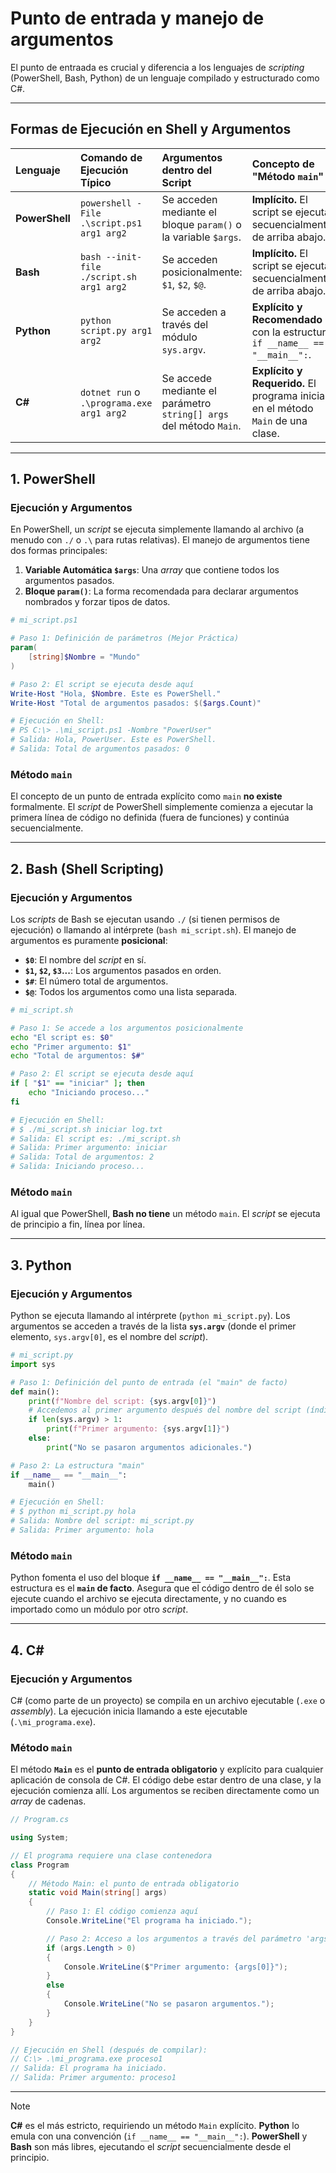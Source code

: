 # Punto de entrada y manejo de argumentos
 
El punto de entraada es crucial y diferencia a los lenguajes de *scripting* (PowerShell, Bash, Python) de un lenguaje compilado y estructurado como C\#.

-----

## Formas de Ejecución en Shell y Argumentos

| Lenguaje | Comando de Ejecución Típico | Argumentos dentro del Script | Concepto de "Método `main`" |
| :--- | :--- | :--- | :--- |
| **PowerShell** | `powershell -File .\script.ps1 arg1 arg2` | Se acceden mediante el bloque `param()` o la variable `$args`. | **Implícito.** El script se ejecuta secuencialmente de arriba abajo. |
| **Bash** | `bash --init-file ./script.sh arg1 arg2` | Se acceden posicionalmente: `$1`, `$2`, `$@`. | **Implícito.** El script se ejecuta secuencialmente de arriba abajo. |
| **Python** | `python script.py arg1 arg2` | Se acceden a través del módulo `sys.argv`. | **Explícito y Recomendado** con la estructura `if __name__ == "__main__":`. |
| **C\#** | `dotnet run` o `.\programa.exe arg1 arg2` | Se accede mediante el parámetro `string[] args` del método `Main`. | **Explícito y Requerido.** El programa inicia en el método `Main` de una clase. |

-----

## 1\. PowerShell

### Ejecución y Argumentos

En PowerShell, un *script* se ejecuta simplemente llamando al archivo (a menudo con `./` o `.\` para rutas relativas). El manejo de argumentos tiene dos formas principales:

1.  **Variable Automática `$args`**: Una *array* que contiene todos los argumentos pasados.
2.  **Bloque `param()`**: La forma recomendada para declarar argumentos nombrados y forzar tipos de datos.

<!-- end list -->

```powershell
# mi_script.ps1

# Paso 1: Definición de parámetros (Mejor Práctica)
param(
    [string]$Nombre = "Mundo"
)

# Paso 2: El script se ejecuta desde aquí
Write-Host "Hola, $Nombre. Este es PowerShell."
Write-Host "Total de argumentos pasados: $($args.Count)"

# Ejecución en Shell:
# PS C:\> .\mi_script.ps1 -Nombre "PowerUser"
# Salida: Hola, PowerUser. Este es PowerShell.
# Salida: Total de argumentos pasados: 0
```

### Método `main`

El concepto de un punto de entrada explícito como `main` **no existe** formalmente. El *script* de PowerShell simplemente comienza a ejecutar la primera línea de código no definida (fuera de funciones) y continúa secuencialmente.

-----

## 2\. Bash (Shell Scripting)

### Ejecución y Argumentos

Los *scripts* de Bash se ejecutan usando `./` (si tienen permisos de ejecución) o llamando al intérprete (`bash mi_script.sh`). El manejo de argumentos es puramente **posicional**:

  * **`$0`**: El nombre del *script* en sí.
  * **`$1`, `$2`, `$3`...**: Los argumentos pasados en orden.
  * **`$#`**: El número total de argumentos.
  * **`$@`**: Todos los argumentos como una lista separada.

<!-- end list -->

```bash
# mi_script.sh

# Paso 1: Se accede a los argumentos posicionalmente
echo "El script es: $0"
echo "Primer argumento: $1"
echo "Total de argumentos: $#"

# Paso 2: El script se ejecuta desde aquí
if [ "$1" == "iniciar" ]; then
    echo "Iniciando proceso..."
fi

# Ejecución en Shell:
# $ ./mi_script.sh iniciar log.txt
# Salida: El script es: ./mi_script.sh
# Salida: Primer argumento: iniciar
# Salida: Total de argumentos: 2
# Salida: Iniciando proceso...
```

### Método `main`

Al igual que PowerShell, **Bash no tiene** un método `main`. El *script* se ejecuta de principio a fin, línea por línea.

-----

## 3\. Python

### Ejecución y Argumentos

Python se ejecuta llamando al intérprete (`python mi_script.py`). Los argumentos se acceden a través de la lista **`sys.argv`** (donde el primer elemento, `sys.argv[0]`, es el nombre del *script*).

```python
# mi_script.py
import sys

# Paso 1: Definición del punto de entrada (el "main" de facto)
def main():
    print(f"Nombre del script: {sys.argv[0]}")
    # Accedemos al primer argumento después del nombre del script (índice 1)
    if len(sys.argv) > 1:
        print(f"Primer argumento: {sys.argv[1]}")
    else:
        print("No se pasaron argumentos adicionales.")

# Paso 2: La estructura "main"
if __name__ == "__main__":
    main()

# Ejecución en Shell:
# $ python mi_script.py hola
# Salida: Nombre del script: mi_script.py
# Salida: Primer argumento: hola
```

### Método `main`

Python fomenta el uso del bloque **`if __name__ == "__main__":`**. Esta estructura es el **`main` de facto**. Asegura que el código dentro de él solo se ejecute cuando el archivo se ejecuta directamente, y no cuando es importado como un módulo por otro *script*.

-----

## 4\. C\#

### Ejecución y Argumentos

C\# (como parte de un proyecto) se compila en un archivo ejecutable (`.exe` o *assembly*). La ejecución inicia llamando a este ejecutable (`.\mi_programa.exe`).

### Método `main`

El método **`Main`** es el **punto de entrada obligatorio** y explícito para cualquier aplicación de consola de C\#. El código debe estar dentro de una clase, y la ejecución comienza allí. Los argumentos se reciben directamente como un *array* de cadenas.

```csharp
// Program.cs

using System;

// El programa requiere una clase contenedora
class Program
{
    // Método Main: el punto de entrada obligatorio
    static void Main(string[] args)
    {
        // Paso 1: El código comienza aquí
        Console.WriteLine("El programa ha iniciado.");

        // Paso 2: Acceso a los argumentos a través del parámetro 'args'
        if (args.Length > 0)
        {
            Console.WriteLine($"Primer argumento: {args[0]}");
        }
        else
        {
            Console.WriteLine("No se pasaron argumentos.");
        }
    }
}

// Ejecución en Shell (después de compilar):
// C:\> .\mi_programa.exe proceso1
// Salida: El programa ha iniciado.
// Salida: Primer argumento: proceso1
```

-----

> [!NOTE]
> **C\#** es el más estricto, requiriendo un método `Main` explícito. **Python** lo emula con una convención (`if __name__ == "__main__":`). **PowerShell** y **Bash** son más libres, ejecutando el *script* secuencialmente desde el principio.
